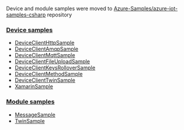 Device and module samples were moved to [Azure-Samples/azure-iot-samples-csharp][samples-repo] repository

### [Device samples][device-samples]
* [DeviceClientHttpSample][d-message-sample]
* [DeviceClientAmqpSample][d-message-sample]
* [DeviceClientMqttSample][d-message-sample]
* [DeviceClientFileUploadSample][d-file-upload-sample]
* [DeviceClientKeysRolloverSample][d-keys-rollover-sample]
* [DeviceClientMethodSample][d-method-sample]
* [DeviceClientTwinSample][d-twin-sample]
* [XamarinSample][d-xamarin-sample]

### [Module samples][module-samples]
* [MessageSample][m-message-sample]
* [TwinSample][m-twin-sample]

[samples-repo]: https://github.com/Azure-Samples/azure-iot-samples-csharp
[device-samples]: https://github.com/Azure-Samples/azure-iot-samples-csharp/tree/master/iot-hub/Samples/device
[d-message-sample]: https://github.com/Azure-Samples/azure-iot-samples-csharp/tree/master/iot-hub/Samples/device/MessageSample
[d-file-upload-sample]: https://github.com/Azure-Samples/azure-iot-samples-csharp/tree/master/iot-hub/Samples/device/FileUploadSample
[d-keys-rollover-sample]: https://github.com/Azure-Samples/azure-iot-samples-csharp/tree/master/iot-hub/Samples/device/KeysRolloverSample
[d-method-sample]: https://github.com/Azure-Samples/azure-iot-samples-csharp/tree/master/iot-hub/Samples/device/MethodSample
[d-twin-sample]: https://github.com/Azure-Samples/azure-iot-samples-csharp/tree/master/iot-hub/Samples/device/TwinSample
[d-xamarin-sample]: https://github.com/Azure-Samples/azure-iot-samples-csharp/tree/master/iot-hub/Samples/device/XamarinSample
[module-samples]: https://github.com/Azure-Samples/azure-iot-samples-csharp/tree/master/iot-hub/Samples/module
[m-message-sample]: https://github.com/Azure-Samples/azure-iot-samples-csharp/tree/master/iot-hub/Samples/module/MessageSample
[m-twin-sample]: https://github.com/Azure-Samples/azure-iot-samples-csharp/tree/master/iot-hub/Samples/module/TwinSample
